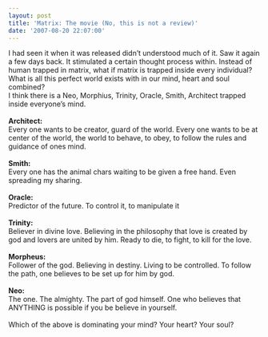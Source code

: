 ```yaml
---
layout: post
title: 'Matrix: The movie (No, this is not a review)'
date: '2007-08-20 22:07:00'
---
```


<p>I had seen it when it was released didn&rsquo;t understood much of it. Saw it again a few days back. It stimulated a certain thought process within. Instead of human trapped in matrix, what if matrix is trapped inside every individual? What is all this perfect world exists with in our mind, heart and soul combined?<br/>   I think there is a Neo, Morphius, Trinity, Oracle, Smith, Architect trapped inside everyone&rsquo;s mind.<br/><br/><b>Architect:</b><br/> Every one wants to be creator, guard of the world. Every one wants to be at center of the world, the world to behave, to obey, to follow the rules and guidance of ones mind.<br/><br/><b>Smith: </b><br/>        Every one has the animal chars waiting to be given a free hand. Even spreading my sharing.<br/><br/><b>Oracle: </b><br/>        Predictor of the future. To control it, to manipulate it<br/><br/><b>Trinity:</b> <br/>        Believer in divine love. Believing in the philosophy that love is created by god and lovers are united by him. Ready to die, to fight, to kill for the love.<br/><br/><b>Morpheus:</b> <br/>        Follower of the god. Believing in destiny. Living to be controlled. To follow the path, one believes to be set up for him by god.<br/><br/><b>Neo:</b> <br/>        The one. The almighty. The part of god himself. One who believes that ANYTHING is  possible if you be believe in yourself.<br/><br/>Which of the above is dominating your mind? Your heart? Your soul?</p><div class="blogger-post-footer"><img width="1" height="1" src="https://blogger.googleusercontent.com/tracker/5416117946427095362-2989556678173708256?l=soranthou.blogspot.com" alt=""/></div>
